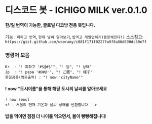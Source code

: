 ﻿# 디스코드 봇 - ICHIGO MILK ver.0.1.0

#### 한/일 번역이 가능한, 글로벌 디코방 전용 봇입니다.

기능 : `파파고 번역`, `현재 날씨 알아보기`, `밥먹고 레벨업하기(뚠뚠해진다!)`
소스참고: `https://gist.github.com/wooramy/c081f171f0227fa9f8a86d590dc30e7f`

### 명령어 모음

```
Kr  : "! 파파고 '#$@#$'", "! 밥", "! 상태"
Jp  : "! papa '#@#@'", "! ご飯", "! 様子"
한일공용(영문출력) : "! now 'cityName'"
```

#### ! now "도시이름"을 통해 해당 도시의 날씨를 알아보세요

```
! now seoul
<!-- 서울의 현재 기온과 날씨 상태를 반환합니다 -->
```

#### 밥을 먹이면 점점 더 나이를 먹으면서, 볼이 빵빵해집니다!
